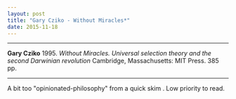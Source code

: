 ```yaml
---
layout: post
title: "Gary Cziko - Without Miracles*"
date: 2015-11-18
---
```




***
<b>Gary Cziko</b> 1995. _Without Miracles. Universal selection theory and the second Darwinian revolution_ Cambridge, Massachusetts: MIT Press. 385 pp.

***

A bit too "opinionated-philosophy" from a quick skim .  Low priority to read.
